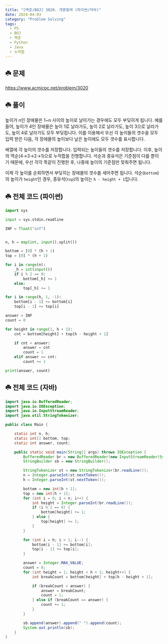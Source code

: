 ```yaml
---
title: "[백준/BOJ] 3020. 개똥벌레 (파이썬/자바)"
date: 2024-04-03
category: "Problem Solving"
tags:
  - PS
  - BOJ
  - 백준
  - Python
  - Java
  - 누적합
---
```


## ☘️ 문제

https://www.acmicpc.net/problem/3020

## ☘️ 풀이

높이가 n인 장애물은 1~n 사이의 높이로 날아가는 경우에도 모두 부딪히게 됩니다. 예를 들어, 높이가 4인 장애물은 높이 1로 날라가도, 높이 2로 날라가도, 높이 3으로 날라가도, 높이 4로 날라가도 모두 부딪힙니다. 이를 이용해서 우선 각 높이들의 갯수을 모두 입력 받은 다음, 각 장애물의 높이보다 낲은 높이에도 모두 갯수를 표시합니다.

배열에 각 높이의 갯수를 저장합니다. 입력되는 높이들의 갯수를 저장합니다. 이후, 높이의 역순(4→3→2→1)으로 누적합을 진행합니다. 석순과 종유석은 기준점이 다를 뿐이기 때문에, 우선 각각 똑같이 진행한 후, 나중에 높이의 기준점만 맞춰주면 됩니다.

이제 각 높이를 순회하면서 부딪히는 장애물의 갯수를 세어주면 됩니다. 석순(`bottom`)의 높이가 `height`인 경우, 종유석(`top`)의 높이는 `h - height + 1`입니다.

## ☘️ 전체 코드 (파이썬)

```python
import sys

input = sys.stdin.readline

INF = float("inf")


n, h = map(int, input().split())

bottom = [0] * (h + 1)
top = [0] * (h + 1)

for i in range(n):
    _h = int(input())
    if i % 2 == 0:
        bottom[_h] += 1
    else:
        top[_h] += 1

for i in range(h, 1, -1):
    bottom[i - 1] += bottom[i]
    top[i - 1] += top[i]

answer = INF
count = 0

for height in range(1, h + 1):
    cnt = bottom[height] + top[h - height + 1]

    if cnt < answer:
        answer = cnt
        count = 1
    elif answer == cnt:
        count += 1

print(answer, count)
```

## ☘️ 전체 코드 (자바)

```java
import java.io.BufferedReader;
import java.io.IOException;
import java.io.InputStreamReader;
import java.util.StringTokenizer;

public class Main {

    static int n, h;
    static int[] bottom, top;
    static int answer, count;

    public static void main(String[] args) throws IOException {
        BufferedReader br = new BufferedReader(new InputStreamReader(System.in));
        StringBuilder sb = new StringBuilder();

        StringTokenizer st = new StringTokenizer(br.readLine());
        n = Integer.parseInt(st.nextToken());
        h = Integer.parseInt(st.nextToken());

        bottom = new int[h + 1];
        top = new int[h + 1];
        for (int i = 0; i < n; i++) {
            int height = Integer.parseInt(br.readLine());
            if (i % 2 == 0) {
                bottom[height] += 1;
            } else {
                top[height] += 1;
            }
        }

        for (int i = h; i > 1; i--) {
            bottom[i - 1] += bottom[i];
            top[i - 1] += top[i];
        }

        answer = Integer.MAX_VALUE;
        count = 0;
        for (int height = 1; height < h + 1; height++) {
            int breakCount = bottom[height] + top[h - height + 1];

            if (breakCount < answer) {
                answer = breakCount;
                count = 1;
            } else if (breakCount == answer) {
                count += 1;
            }
        }

        sb.append(answer).append(" ").append(count);
        System.out.println(sb);
    }
}
```

